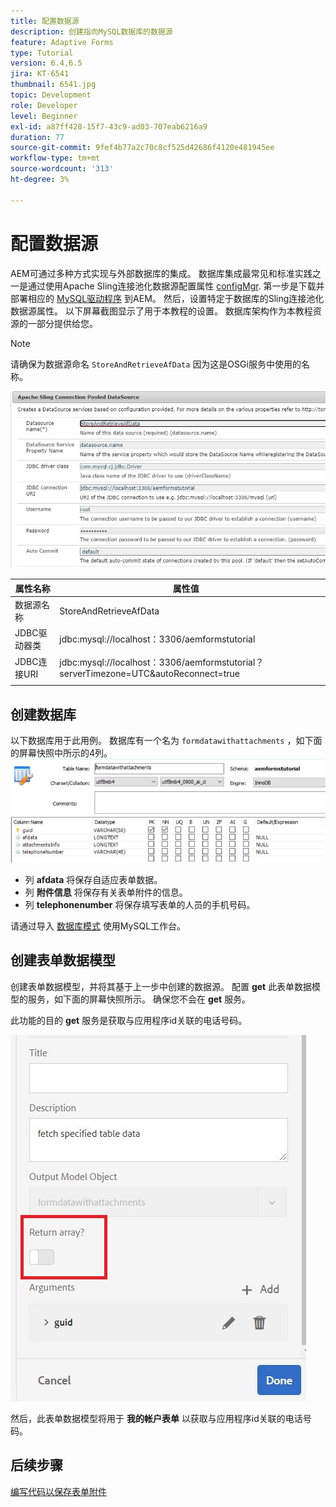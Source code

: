 ```yaml
---
title: 配置数据源
description: 创建指向MySQL数据库的数据源
feature: Adaptive Forms
type: Tutorial
version: 6.4,6.5
jira: KT-6541
thumbnail: 6541.jpg
topic: Development
role: Developer
level: Beginner
exl-id: a87ff428-15f7-43c9-ad03-707eab6216a9
duration: 77
source-git-commit: 9fef4b77a2c70c8cf525d42686f4120e481945ee
workflow-type: tm+mt
source-wordcount: '313'
ht-degree: 3%

---
```


# 配置数据源

AEM可通过多种方式实现与外部数据库的集成。 数据库集成最常见和标准实践之一是通过使用Apache Sling连接池化数据源配置属性 [configMgr](http://localhost:4502/system/console/configMgr).
第一步是下载并部署相应的 [MySQL驱动程序](https://mvnrepository.com/artifact/mysql/mysql-connector-java) 到AEM。
然后，设置特定于数据库的Sling连接池化数据源属性。 以下屏幕截图显示了用于本教程的设置。 数据库架构作为本教程资源的一部分提供给您。

>[!NOTE]
>请确保为数据源命名 `StoreAndRetrieveAfData` 因为这是OSGi服务中使用的名称。


![数据源](assets/data-source.JPG)

| 属性名称 | 属性值 |   |
|---------------------|------------------------------------------------------------------------------------|---|
| 数据源名称 | StoreAndRetrieveAfData |   |
| JDBC驱动器类 | jdbc:mysql://localhost：3306/aemformstutorial |   |
| JDBC连接URI | jdbc:mysql://localhost：3306/aemformstutorial？serverTimezone=UTC&amp;autoReconnect=true |   |
|                     |                                                                                    |   |


## 创建数据库


以下数据库用于此用例。 数据库有一个名为 `formdatawithattachments` ，如下面的屏幕快照中所示的4列。
![数据库](assets/table-schema.JPG)

* 列 **afdata** 将保存自适应表单数据。
* 列 **附件信息** 将保存有关表单附件的信息。
* 列 **telephonenumber** 将保存填写表单的人员的手机号码。

请通过导入 [数据库模式](assets/data-base-schema.sql)
使用MySQL工作台。

## 创建表单数据模型

创建表单数据模型，并将其基于上一步中创建的数据源。
配置 **get** 此表单数据模型的服务，如下面的屏幕快照所示。
确保您不会在 **get** 服务。

此功能的目的 **get** 服务是获取与应用程序id关联的电话号码。

![get-service](assets/get-service.JPG)

然后，此表单数据模型将用于 **我的帐户表单** 以获取与应用程序id关联的电话号码。

## 后续步骤

[编写代码以保存表单附件](./store-form-attachments.md)
